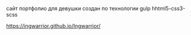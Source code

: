 сайт портфолио для девушки создан по технологии gulp
hhtml5-css3-scss

https://ingwarrior.github.io/Ingwarrior/
